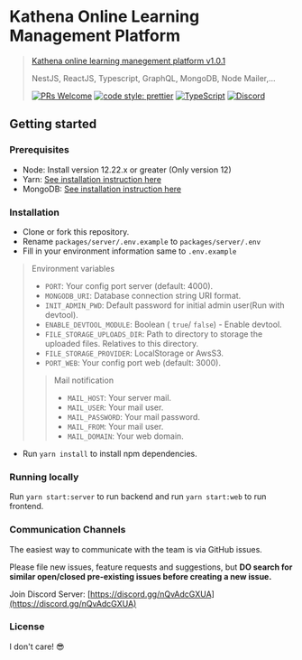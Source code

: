 # Kathena Online Learning Management Platform

> [Kathena online learning manegement platform v1.0.1](https://kathena.app/)
> 
> NestJS, ReactJS, Typescript, GraphQL, MongoDB, Node Mailer,... 
>  
>  [![PRs Welcome](https://camo.githubusercontent.com/0ff11ed110cfa69f703ef0dcca3cee6141c0a8ef465e8237221ae245de3deb3d/68747470733a2f2f696d672e736869656c64732e696f2f62616467652f5052732d77656c636f6d652d627269676874677265656e2e7376673f7374796c653d666c61742d737175617265)](http://makeapullrequest.com/)  [ ![code style: prettier](https://camo.githubusercontent.com/c0486311910977832125780d8ef9ac681614939bd1b9328678007156a4648896/68747470733a2f2f696d672e736869656c64732e696f2f62616467652f636f64655f7374796c652d70726574746965722d6666363962342e7376673f7374796c653d666c61742d737175617265)](https://github.com/prettier/prettier)  [![TypeScript](https://camo.githubusercontent.com/0c1107168e6e61f12e36d374e7425f1cccf108276f4c76c07482b9606f150fff/68747470733a2f2f6261646765732e66726170736f66742e636f6d2f747970657363726970742f617765736f6d652f747970657363726970742e706e673f763d313031)](https://github.com/ellerbrock/typescript-badges/) [![Discord](https://camo.githubusercontent.com/5d3982fe7c46884a0b3eeaabe0f87fb8a1c579c6df9e35a39599e15affe3dc98/68747470733a2f2f696d672e736869656c64732e696f2f62616467652f646973636f72642d6f6e6c696e652d627269676874677265656e2e737667)](https://discord.gg/nQvAdcGXUA)

## Getting started
### Prerequisites
- Node: Install version 12.22.x or greater (Only version 12)
- Yarn:  [See installation instruction here](https://yarnpkg.com/lang/en/docs/install/)
- MongoDB: [See installation instruction here](https://docs.mongodb.com/manual/installation/)

### Installation

 -   Clone or fork this repository.
 -   Rename  `packages/server/.env.example`  to  `packages/server/.env`
 - Fill in your environment information same to `.env.example`

> Environment variables
> 
>  -   `PORT`: Your config port server (default: 4000).
> -   `MONGODB_URI`: Database connection string URI format.
>  -   `INIT_ADMIN_PWD`: Default password for initial admin user(Run with devtool).
>  - `ENABLE_DEVTOOL_MODULE`: Boolean ( `true`/ `false`) - Enable devtool.
>  - `FILE_STORAGE_UPLOADS_DIR`: Path to directory to storage the uploaded files. Relatives to this directory.
>  - `FILE_STORAGE_PROVIDER`: LocalStorage or AwsS3.
>  - `PORT_WEB`: Your config port web (default: 3000).
>  >Mail notification
>  > - `MAIL_HOST`: Your server mail.
>  > - `MAIL_USER`: Your mail user.
>  > - `MAIL_PASSWORD`: Your mail password.
>  > - `MAIL_FROM`: Your mail user.
>  > - `MAIL_DOMAIN`: Your web domain.
 -   Run  `yarn install`  to install npm dependencies.

### Running locally

Run  `yarn start:server`  to run backend and run `yarn start:web` to run frontend. 

### Communication Channels

The easiest way to communicate with the team is via GitHub issues.

Please file new issues, feature requests and suggestions, but **DO search for similar open/closed pre-existing issues before creating a new issue.**

Join Discord Server:  [https://discord.gg/nQvAdcGXUA](https://discord.gg/nQvAdcGXUA)

### License

I don't care!  😎
